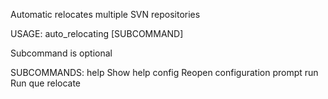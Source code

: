 Automatic relocates multiple SVN repositories

USAGE:
  auto_relocating [SUBCOMMAND]

Subcommand is optional

SUBCOMMANDS:
    help            Show help
    config          Reopen configuration prompt
    run             Run que relocate